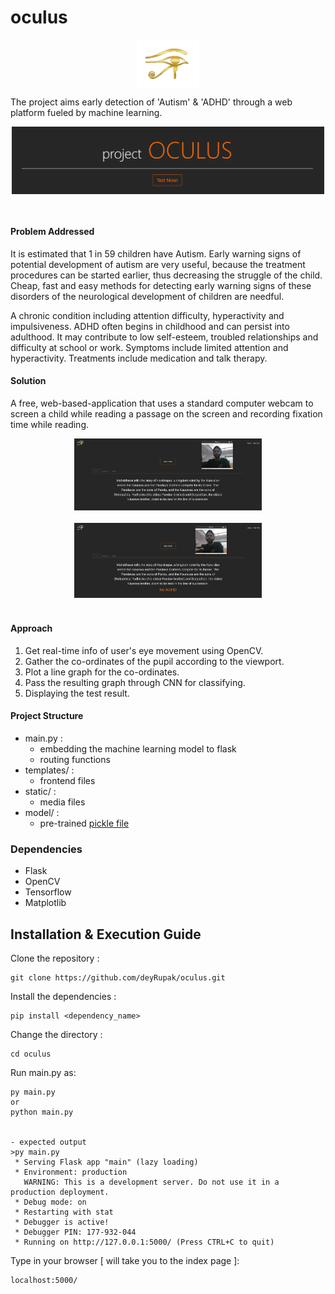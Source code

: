 # oculus
<p align="center">
<img src="./static/logo.png" width="100px" align="center">
</p>
The project aims early detection of 'Autism' & 'ADHD' through a web platform fueled by machine learning. 
<br>
<p align="center">
<img src="./static/banner.PNG" width="500px" align="center">
</p>
<br>

#### Problem Addressed
It is estimated that 1 in 59 children have Autism. Early warning signs of potential development of autism are very useful, because the treatment procedures can be started earlier, thus decreasing the struggle of the child. Cheap, fast and easy methods for detecting early warning signs of these disorders of the neurological development of children are needful.

A chronic condition including attention difficulty, hyperactivity and impulsiveness. ADHD often begins in childhood and can persist into adulthood. It may contribute to low self-esteem, troubled relationships and difficulty at school or work. Symptoms include limited attention and hyperactivity. Treatments include medication and talk therapy.

#### Solution
A free, web-based-application that uses a standard computer webcam to screen a child while reading a passage on the screen and recording fixation
time while reading.
<br>

<div align="center" >
<img src="./static/before.jpg" width="300px" ><br><br>
<img src="./static/after.jpg" width="300px" ><br><br>
</div>

#### Approach
1. Get real-time info of user's eye movement using OpenCV.
2. Gather the co-ordinates of the pupil according to the viewport.
3. Plot a line graph for the co-ordinates.
4. Pass the resulting graph through CNN for classifying.
5. Displaying the test result.

#### Project Structure
   - main.py :
      - embedding the machine learning model to flask
      - routing functions
   - templates/ :
      - frontend files
   - static/ :
      - media files
   - model/ :
      - pre-trained [pickle file](https://drive.google.com/file/d/1H8QTCgcqqnCtyf4rBOaC9hyLn2-1RSUZ/view)


### Dependencies
   - Flask
   - OpenCV
   - Tensorflow
   - Matplotlib

## Installation & Execution Guide

Clone the repository :
```
git clone https://github.com/deyRupak/oculus.git
```
Install the dependencies : 
```
pip install <dependency_name>
```

Change the directory : 
```
cd oculus
```
Run main.py as:
```
py main.py
or
python main.py


- expected output
>py main.py
 * Serving Flask app "main" (lazy loading)
 * Environment: production
   WARNING: This is a development server. Do not use it in a production deployment.
 * Debug mode: on
 * Restarting with stat
 * Debugger is active!
 * Debugger PIN: 177-932-044
 * Running on http://127.0.0.1:5000/ (Press CTRL+C to quit)
```
Type in your browser [ will take you to the index page ]:
```
localhost:5000/
```
